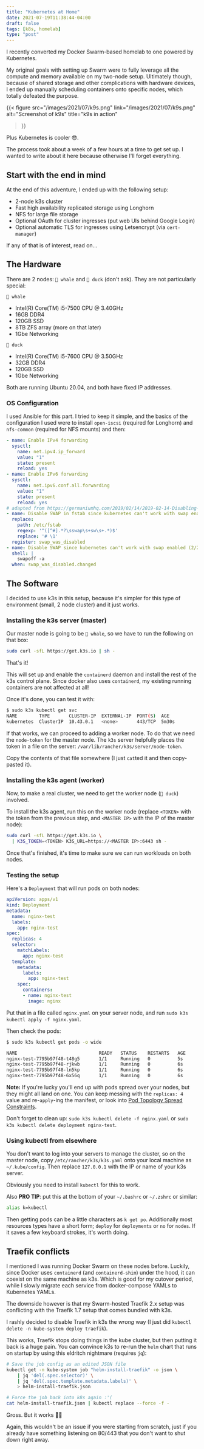 ```yaml
---
title: "Kubernetes at Home"
date: 2021-07-19T11:38:44-04:00
draft: false
tags: [k8s, homelab]
type: "post"
---
```


I recently converted my Docker Swarm-based homelab to one powered by Kubernetes.

My original goals with setting up Swarm were to fully leverage all the compute
and memory available on my two-node setup. Ultimately though, because of
shared storage and other complications with hardware devices, I ended up
manually scheduling containers onto specific nodes, which totally defeated the
purpose.

{{< figure
    src="/images/2021/07/k9s.png"
    link="/images/2021/07/k9s.png"
    alt="Screenshot of k9s"
    title="k9s in action"
>}}

Plus Kubernetes is cooler 😎.

The process took about a week of a few hours at a time to get set up. I wanted
to write about it here because otherwise I'll forget everything.

<!--more-->

## Start with the end in mind

At the end of this adventure, I ended up with the following setup:

 * 2-node k3s cluster
 * Fast high availability replicated storage using Longhorn
 * NFS for large file storage
 * Optional OAuth for cluster ingresses (put web UIs behind Google Login)
 * Optional automatic TLS for ingresses using Letsencrypt (via `cert-manager`)

If any of that is of interest, read on...

## The Hardware

There are 2 nodes: `🐳 whale` and `🦆 duck` (don't ask). They are not
particularly special:

`🐳 whale`

 * Intel(R) Core(TM) i5-7500 CPU @ 3.40GHz
 * 16GB DDR4
 * 120GB SSD
 * 8TB ZFS array (more on that later)
 * 1Gbe Networking

`🦆 duck`

 * Intel(R) Core(TM) i5-7600 CPU @ 3.50GHz
 * 32GB DDR4
 * 120GB SSD
 * 1Gbe Networking

Both are running Ubuntu 20.04, and both have fixed IP addresses.

### OS Configuration

I used Ansible for this part. I tried to keep it simple, and the basics of the
configuration I used were to install `open-iscsi` (required for Longhorn) and 
`nfs-common` (required for NFS mounts) and then:

```yaml
- name: Enable IPv4 forwarding
  sysctl:
    name: net.ipv4.ip_forward
    value: "1"
    state: present
    reload: yes
- name: Enable IPv6 forwarding
  sysctl:
    name: net.ipv6.conf.all.forwarding
    value: "1"
    state: present
    reload: yes
# adapted from https://germaniumhq.com/2019/02/14/2019-02-14-Disabling-Swap-for-Kubernetes-in-an-Ansible-Playbook/
- name: Disable SWAP in fstab since kubernetes can't work with swap enabled (1/2)
  replace:
    path: /etc/fstab
    regexp: '^([^#].*?\sswap\s+sw\s+.*)$'
    replace: '# \1'
  register: swap_was_disabled
- name: Disable SWAP since kubernetes can't work with swap enabled (2/2)
  shell: |
    swapoff -a
  when: swap_was_disabled.changed
```

## The Software

I decided to use k3s in this setup, because it's simpler for this type of
environment (small, 2 node cluster) and it just works.

### Installing the k3s server (master)

Our master node is going to be `🐳 whale`, so we have to run the following on
that box:

```bash
sudo curl -sfL https://get.k3s.io | sh -
```

That's it!

This will set up and enable the `containerd` daemon and install the rest of the
k3s control plane. Since docker also uses `containerd`, my existing running
containers are not affected at all!

Once it's done, you can test it with:

```bash
$ sudo k3s kubectl get svc
NAME        TYPE       CLUSTER-IP  EXTERNAL-IP  PORT(S)  AGE
kubernetes  ClusterIP  10.43.0.1   <none>       443/TCP  5m30s
```

If that works, we can proceed to adding a worker node. To do that we need the
`node-token` for the master node. The `k3s` server helpfully places the token in
a file on the server: `/var/lib/rancher/k3s/server/node-token`.

Copy the contents of that file somewhere (I just `cat`ted it and then
copy-pasted it).

### Installing the k3s agent (worker)

Now, to make a real cluster, we need to get the worker node (`🦆 duck`)
involved.

To install the k3s agent, run this on the worker node (replace `<TOKEN>` with
the token from the previous step, and `<MASTER IP>` with the IP of the master
node):

```bash
sudo curl -sfL https://get.k3s.io \
  | K3S_TOKEN=<TOKEN> K3S_URL=https://<MASTER IP>:6443 sh -
```

Once that's finished, it's time to make sure we can run workloads on both nodes.

### Testing the setup

Here's a `Deployment` that will run pods on both nodes:

```yaml
apiVersion: apps/v1
kind: Deployment
metadata:
  name: nginx-test
  labels:
    app: nginx-test
spec:
  replicas: 4
  selector:
    matchLabels:
      app: nginx-test
  template:
    metadata:
      labels:
        app: nginx-test
    spec:
      containers:
      - name: nginx-test
        image: nginx
```

Put that in a file called `nginx.yaml` on your server node, and run
`sudo k3s kubectl apply -f nginx.yaml`.

Then check the pods:

```bash
$ sudo k3s kubectl get pods -o wide

NAME                              READY   STATUS    RESTARTS   AGE     IP            NODE    NOMINATED NODE   READINESS GATES
nginx-test-7795b97f48-t48g5       1/1     Running   0          5s      10.42.1.106   duck    <none>           <none>
nginx-test-7795b97f48-rjkwb       1/1     Running   0          6s      10.42.1.107   whale   <none>           <none>
nginx-test-7795b97f48-ln5kp       1/1     Running   0          6s      10.42.1.108   whale   <none>           <none>
nginx-test-7795b97f48-6x56q       1/1     Running   0          6s      10.42.1.109   duck    <none>           <none>
```

**Note:** If you're lucky you'll end up with pods spread over your nodes, but
they might all land on one. You can keep messing with the `replicas: 4` value
and re-`apply`-ing the manifest, or look into
[Pod Topology Spread Constraints](https://kubernetes.io/docs/concepts/workloads/pods/pod-topology-spread-constraints/).

Don't forget to clean up: `sudo k3s kubectl delete -f nginx.yaml` or
`sudo k3s kubectl delete deployment nginx-test`.

### Using kubectl from elsewhere

You don't want to log into your servers to manage the cluster, so on the master
node, copy `/etc/rancher/k3s/k3s.yaml` onto your local machine as 
`~/.kube/config`. Then replace `127.0.0.1` with the IP or name of your k3s
server.

Obviously you need to install `kubectl` for this to work.

Also **PRO TIP**: put this at the bottom of your `~/.bashrc` or `~/.zshrc` or
similar:

```sh
alias k=kubectl
```

Then getting pods can be a little characters as `k get po`. Additionally most
resources types have a short form; `deploy` for `deployments` or `no` for
`nodes`. If it saves a few keyboard strokes, it's worth doing.

## Traefik conflicts

I mentioned I was running Docker Swarm on these nodes before. Luckily, since
Docker uses `containerd` (and `containerd-shim`) under the hood, it can coexist
on the same machine as k3s. Which is good for my cutover period, while I slowly
migrate each service from docker-compose YAMLs to Kubernetes YAMLs.

The downside however is that my Swarm-hosted Traefik 2.x setup was conflicting
with the Traefik 1.7 setup that comes bundled with k3s.

I rashly decided to disable Traefik in k3s the *wrong* way (I just did
`kubectl delete -n kube-system deploy traefik`).

This works, Traefik stops doing things in the kube cluster, but then putting it
back is a huge pain. You can convince k3s to re-run the `helm` chart that runs
on startup by using this eldritch nightmare (requires `jq`):

```bash
# Save the job config as an edited JSON file
kubectl get -n kube-system job "helm-install-traefik" -o json \
    | jq 'del(.spec.selector)' \
    | jq 'del(.spec.template.metadata.labels)' \
    > helm-install-traefik.json

# Force the job back into k8s again :'(
cat helm-install-traefik.json | kubectl replace --force -f -
```

Gross. But it works 🤷‍♂️

Again, this wouldn't be an issue if you were starting from scratch, just if you
already have something listening on 80/443 that you don't want to shut down
right away.

